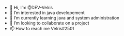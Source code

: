 - 👋 Hi, I’m @DEV-Velris
- 👀 I’m interested in java developement
- 🌱 I’m currently learning java and system administration
- 💞️ I’m looking to collaborate on a project
- 📫 How to reach me Velris#2501

<!---
DEV-Velris/DEV-Velris is a ✨ special ✨ repository because its `README.md` (this file) appears on your GitHub profile.
You can click the Preview link to take a look at your changes.
--->
